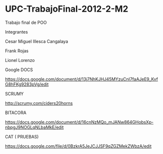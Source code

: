 UPC-TrabajoFinal-2012-2-M2
==========================

Trabajo final de POO

Integrantes

Cesar Miguel Illesca Cangalaya

Frank Rojas 

Lionel Lorenzo


Google DOCS

https://docs.google.com/document/d/13j7NhKJHJ45MYzuCnI7faAJeE9_KvfG8hFKg9283pVg/edit

SCRUMY

http://scrumy.com/ciders20horns

BITACORA

https://docs.google.com/document/d/16cnNzMQo_mJANw864GHobsXp-nbpgJ9NOGLqNLbaMkE/edit

CAT ( PRUEBAS)

https://docs.google.com/file/d/0BzkrA5JeJCJJSF9qZGZMekZWbzA/edit
